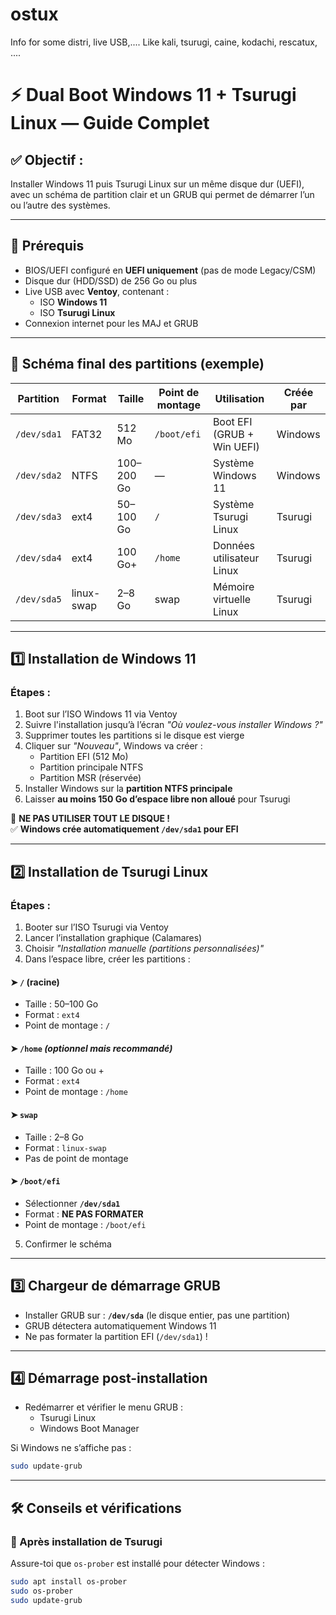 # ostux
Info for some distri, live USB,.... Like kali, tsurugi, caine, kodachi, rescatux, ....
# ⚡ Dual Boot Windows 11 + Tsurugi Linux — Guide Complet

## ✅ Objectif :
Installer Windows 11 puis Tsurugi Linux sur un même disque dur (UEFI), avec un schéma de partition clair et un GRUB qui permet de démarrer l’un ou l’autre des systèmes.

---

## 🧩 Prérequis

- BIOS/UEFI configuré en **UEFI uniquement** (pas de mode Legacy/CSM)
- Disque dur (HDD/SSD) de 256 Go ou plus
- Live USB avec **Ventoy**, contenant :
  - ISO **Windows 11**
  - ISO **Tsurugi Linux**
- Connexion internet pour les MAJ et GRUB

---

## 🧱 Schéma final des partitions (exemple)

| Partition    | Format      | Taille        | Point de montage | Utilisation                 | Créée par  |
|--------------|-------------|---------------|------------------|-----------------------------|------------|
| `/dev/sda1`  | FAT32       | 512 Mo        | `/boot/efi`      | Boot EFI (GRUB + Win UEFI) | Windows    |
| `/dev/sda2`  | NTFS        | 100–200 Go    | —                | Système Windows 11         | Windows    |
| `/dev/sda3`  | ext4        | 50–100 Go     | `/`              | Système Tsurugi Linux      | Tsurugi    |
| `/dev/sda4`  | ext4        | 100 Go+       | `/home`          | Données utilisateur Linux  | Tsurugi    |
| `/dev/sda5`  | linux-swap  | 2–8 Go        | swap             | Mémoire virtuelle Linux    | Tsurugi    |

---

## 1️⃣ Installation de Windows 11

### Étapes :
1. Boot sur l’ISO Windows 11 via Ventoy
2. Suivre l'installation jusqu’à l’écran *"Où voulez-vous installer Windows ?"*
3. Supprimer toutes les partitions si le disque est vierge
4. Cliquer sur *"Nouveau"*, Windows va créer :
   - Partition EFI (512 Mo)
   - Partition principale NTFS
   - Partition MSR (réservée)
5. Installer Windows sur la **partition NTFS principale**
6. Laisser **au moins 150 Go d’espace libre non alloué** pour Tsurugi

🛑 **NE PAS UTILISER TOUT LE DISQUE !**  
✅ **Windows crée automatiquement `/dev/sda1` pour EFI**

---

## 2️⃣ Installation de Tsurugi Linux

### Étapes :
1. Booter sur l’ISO Tsurugi via Ventoy
2. Lancer l’installation graphique (Calamares)
3. Choisir *"Installation manuelle (partitions personnalisées)"*
4. Dans l’espace libre, créer les partitions :

#### ➤ `/` (racine)
- Taille : 50–100 Go
- Format : `ext4`
- Point de montage : `/`

#### ➤ `/home` *(optionnel mais recommandé)*
- Taille : 100 Go ou +
- Format : `ext4`
- Point de montage : `/home`

#### ➤ `swap`
- Taille : 2–8 Go
- Format : `linux-swap`
- Pas de point de montage

#### ➤ `/boot/efi`
- Sélectionner **`/dev/sda1`**
- Format : **NE PAS FORMATER**
- Point de montage : `/boot/efi`

5. Confirmer le schéma

---

## 3️⃣ Chargeur de démarrage GRUB

- Installer GRUB sur : **`/dev/sda`** (le disque entier, pas une partition)
- GRUB détectera automatiquement Windows 11
- Ne pas formater la partition EFI (`/dev/sda1`) !

---

## 4️⃣ Démarrage post-installation

- Redémarrer et vérifier le menu GRUB :
  - Tsurugi Linux
  - Windows Boot Manager

Si Windows ne s’affiche pas :  
```bash
sudo update-grub
```

---

## 🛠️ Conseils et vérifications

### 📌 Après installation de Tsurugi
Assure-toi que `os-prober` est installé pour détecter Windows :

```bash
sudo apt install os-prober
sudo os-prober
sudo update-grub
```
